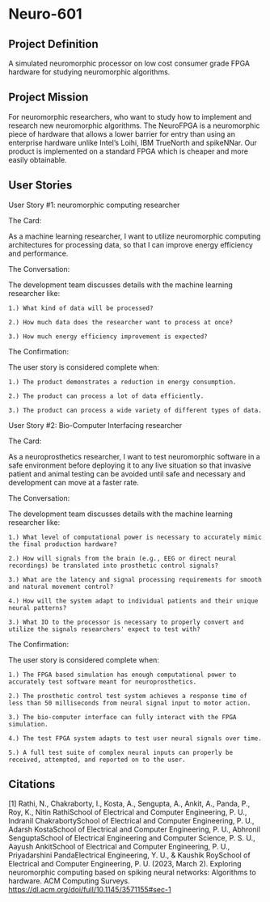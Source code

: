 # Neuro-601

## Project Definition
A simulated neuromorphic processor on low cost consumer grade FPGA hardware for studying neuromorphic algorithms.

## Project Mission
For neuromorphic researchers, who want to study how to implement and research new neuromorphic algorithms.  The NeuroFPGA is a neuromorphic piece of hardware that allows a lower barrier for entry than using an enterprise hardware unlike Intel’s Loihi, IBM TrueNorth and spikeNNar. Our product is implemented on a standard FPGA which is cheaper and more easily obtainable.

## User Stories
User Story #1: neuromorphic computing researcher

The Card:
  
  As a machine learning researcher, I want to utilize neuromorphic computing architectures for processing data, so that I can improve energy efficiency and performance.
  
The Conversation:
  
  The development team discusses details with the machine learning researcher like:
  
    1.) What kind of data will be processed?
    
    2.) How much data does the researcher want to process at once?
    
    3.) How much energy efficiency improvement is expected?

The Confirmation:
  
  The user story is considered complete when:
  
    1.) The product demonstrates a reduction in energy consumption.
    
    2.) The product can process a lot of data efficiently.
    
    3.) The product can process a wide variety of different types of data.
    


User Story #2: Bio-Computer Interfacing researcher

The Card:
  
  As a neuroprosthetics researcher, I want to test neuromorphic software in a safe environment before deploying it to any live situation so that invasive patient and animal testing can be avoided until safe and necessary and development can move at a faster rate.
  
The Conversation:
  
  The development team discusses details with the machine learning researcher like:
  
    1.) What level of computational power is necessary to accurately mimic the final production hardware?
    
    2.) How will signals from the brain (e.g., EEG or direct neural recordings) be translated into prosthetic control signals?
    
    3.) What are the latency and signal processing requirements for smooth and natural movement control?

    4.) How will the system adapt to individual patients and their unique neural patterns?

    3.) What IO to the processor is necessary to properly convert and utilize the signals researchers' expect to test with?

The Confirmation:
  
  The user story is considered complete when:
  
    1.)	The FPGA based simulation has enough computational power to accurately test software meant for neuroprosthetics.

    2.)	The prosthetic control test system achieves a response time of less than 50 milliseconds from neural signal input to motor action.

    3.)	The bio-computer interface can fully interact with the FPGA simulation.

    4.)	The test FPGA system adapts to test user neural signals over time.

    5.)	A full test suite of complex neural inputs can properly be received, attempted, and reported on to the user.

  
## Citations
[1] Rathi, N., Chakraborty, I., Kosta, A., Sengupta, A., Ankit, A., Panda, P., Roy, K., Nitin RathiSchool of Electrical and Computer Engineering, P. U., Indranil ChakrabortySchool of Electrical and Computer Engineering, P. U., Adarsh KostaSchool of Electrical and Computer Engineering, P. U., Abhronil SenguptaSchool of Electrical Engineering and Computer Science, P. S. U., Aayush AnkitSchool of Electrical and Computer Engineering, P. U., Priyadarshini PandaElectrical Engineering, Y. U., & Kaushik RoySchool of Electrical and Computer Engineering, P. U. (2023, March 2). Exploring neuromorphic computing based on spiking neural networks: Algorithms to hardware. ACM Computing Surveys. https://dl.acm.org/doi/full/10.1145/3571155#sec-1 

